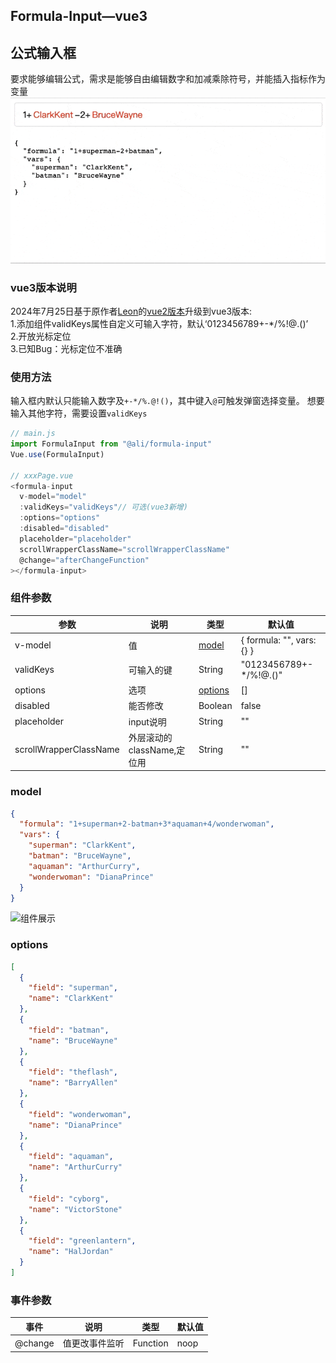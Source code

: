 ## Formula-Input—vue3

## 公式输入框
要求能够编辑公式，需求是能够自由编辑数字和加减乘除符号，并能插入指标作为变量
![加载失败](./src/assets/xg.gif)
### vue3版本说明
2024年7月25日基于原作者[Leon](https://github.com/leonzhang1108)的[vue2版本](https://github.com/leonzhang1108/formula-input)</a>升级到vue3版本:
<br>1.添加组件validKeys属性自定义可输入字符，默认‘0123456789+-*/%!@.()’
<br>2.开放光标定位
<br>3.已知Bug：光标定位不准确

### 使用方法
输入框内默认只能输入数字及```+-*/%.@!()```，其中键入```@```可触发弹窗选择变量。
想要输入其他字符，需要设置```validKeys```
```typescript
// main.js
import FormulaInput from "@ali/formula-input"
Vue.use(FormulaInput)

// xxxPage.vue
<formula-input
  v-model="model"
  :validKeys="validKeys"// 可选(vue3新增)
  :options="options"
  :disabled="disabled"
  placeholder="placeholder"
  scrollWrapperClassName="scrollWrapperClassName"
  @change="afterChangeFunction"
></formula-input>
```

### 组件参数

| 参数     | 说明             | 类型                   | 默认值 |
| -------- | ---------------- | ------------------------ | ------ |
| v-model  | 值 | [model](#model) | { formula: "", vars: {} } |
| validKeys  | 可输入的键 | String | "0123456789+-*/%!@.()" |
| options  | 选项 | [options](#options) | [] |
| disabled | 能否修改 | Boolean | false |
| placeholder | input说明 | String | "" |
| scrollWrapperClassName | 外层滚动的className,定位用 | String   | ""  |

### model
```json
{
  "formula": "1+superman+2-batman+3*aquaman+4/wonderwoman",
  "vars": {
    "superman": "ClarkKent",
    "batman": "BruceWayne",
    "aquaman": "ArthurCurry",
    "wonderwoman": "DianaPrince"
  }
}
```
![组件展示](https://cube.elemecdn.com/5/02/cdc9917b0b01ae690ca2e4f13ef14png.png)


### options
```json
[
  {
    "field": "superman",
    "name": "ClarkKent"
  },
  {
    "field": "batman",
    "name": "BruceWayne"
  },
  {
    "field": "theflash",
    "name": "BarryAllen"
  },
  {
    "field": "wonderwoman",
    "name": "DianaPrince"
  },
  {
    "field": "aquaman",
    "name": "ArthurCurry"
  },
  {
    "field": "cyborg",
    "name": "VictorStone"
  },
  {
    "field": "greenlantern",
    "name": "HalJordan"
  }
]
```


### 事件参数
| 事件     | 说明             | 类型                   | 默认值 |
| -------- | ---------------- | ------------------------ | ------ |
| @change | 值更改事件监听 | Function   | noop |
